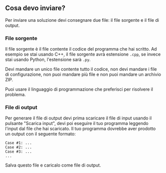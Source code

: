 ## Cosa devo inviare?

Per inviare una soluzione devi consegnare due file: il file sorgente e il file di output.

### File sorgente

Il file sorgente è il file contente il codice del programma che hai scritto. Ad esempio se stai usando C++, il file sorgente avrà estensione `.cpp`, se invece stai usando Python, l'estensione sarà `.py`.

Devi mandare un unico file contente tutto il codice, non devi mandare i file di configurazione, non puoi mandare più file e non puoi mandare un archivio ZIP. 

Puoi usare il linguaggio di programmazione che preferisci per risolvere il problema.

### File di output

Per generare il file di output devi prima scaricare il file di input usando il pulsante "Scarica input", devi poi eseguire il tuo programma leggendo l'input dal file che hai scaricato. Il tuo programma dovrebbe aver prodotto un output con il seguente formato:

```
Case #1: ...
Case #2: ...
Case #3: ...
...
```

Salva questo file e caricalo come file di output.
